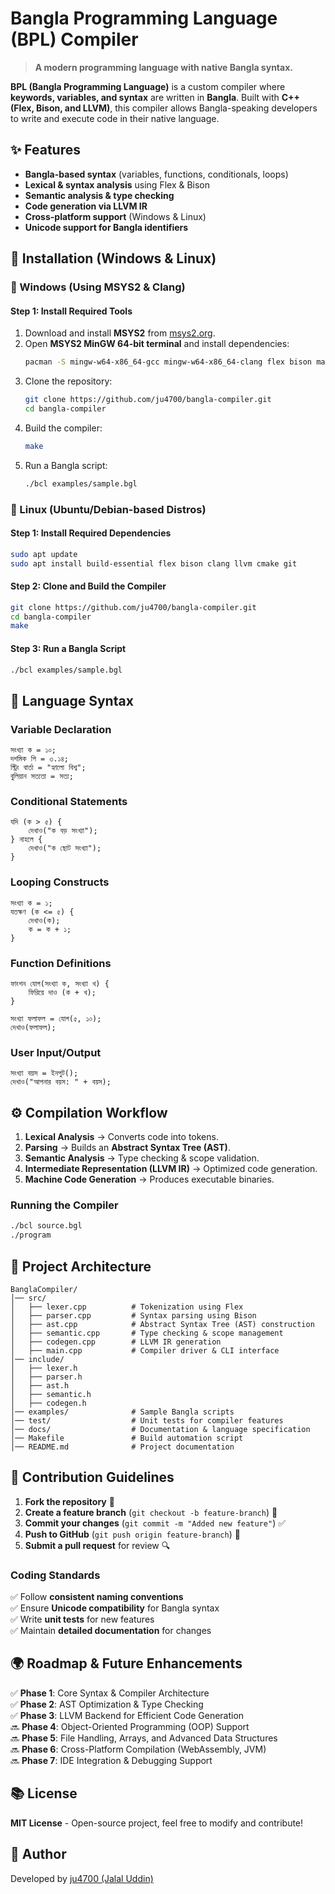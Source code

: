 # Bangla Programming Language (BPL) Compiler 
> **A modern programming language with native Bangla syntax.**

**BPL (Bangla Programming Language)** is a custom compiler where **keywords, variables, and syntax** are written in **Bangla**. Built with **C++ (Flex, Bison, and LLVM)**, this compiler allows Bangla-speaking developers to write and execute code in their native language.

## ✨ Features
- **Bangla-based syntax** (variables, functions, conditionals, loops)
- **Lexical & syntax analysis** using Flex & Bison
- **Semantic analysis & type checking**
- **Code generation via LLVM IR**
- **Cross-platform support** (Windows & Linux)
- **Unicode support for Bangla identifiers**

## 🚀 Installation (Windows & Linux)

### 🔹 Windows (Using MSYS2 & Clang)
#### **Step 1: Install Required Tools**
1. Download and install **MSYS2** from [msys2.org](https://www.msys2.org/).
2. Open **MSYS2 MinGW 64-bit terminal** and install dependencies:
   ```sh
   pacman -S mingw-w64-x86_64-gcc mingw-w64-x86_64-clang flex bison make git
   ```
3. Clone the repository:
   ```sh
   git clone https://github.com/ju4700/bangla-compiler.git
   cd bangla-compiler
   ```
4. Build the compiler:
   ```sh
   make
   ```
5. Run a Bangla script:
   ```sh
   ./bcl examples/sample.bgl
   ```

### 🔹 Linux (Ubuntu/Debian-based Distros)
#### **Step 1: Install Required Dependencies**
```sh
sudo apt update
sudo apt install build-essential flex bison clang llvm cmake git
```
#### **Step 2: Clone and Build the Compiler**
```sh
git clone https://github.com/ju4700/bangla-compiler.git
cd bangla-compiler
make
```
#### **Step 3: Run a Bangla Script**
```sh
./bcl examples/sample.bgl
```

## 📝 Language Syntax
### **Variable Declaration**
```plaintext
সংখ্যা ক = ১০;
দশমিক পি = ৩.১৪;
স্ট্রিং বার্তা = "হ্যালো বিশ্ব";
বুলিয়ান সত্যতা = সত্য;
```
### **Conditional Statements**
```plaintext
যদি (ক > ৫) {
    দেখাও("ক বড় সংখ্যা");
} নাহলে {
    দেখাও("ক ছোট সংখ্যা");
}
```
### **Looping Constructs**
```plaintext
সংখ্যা ক = ১;
যতক্ষণ (ক <= ৫) {
    দেখাও(ক);
    ক = ক + ১;
}
```
### **Function Definitions**
```plaintext
ফাংশন যোগ(সংখ্যা ক, সংখ্যা খ) {
    ফিরিয়ে দাও (ক + খ);
}

সংখ্যা ফলাফল = যোগ(৫, ১০);
দেখাও(ফলাফল);
```
### **User Input/Output**
```plaintext
সংখ্যা বয়স = ইনপুট();
দেখাও("আপনার বয়স: " + বয়স);
```

## ⚙️ Compilation Workflow
1. **Lexical Analysis** → Converts code into tokens.
2. **Parsing** → Builds an **Abstract Syntax Tree (AST)**.
3. **Semantic Analysis** → Type checking & scope validation.
4. **Intermediate Representation (LLVM IR)** → Optimized code generation.
5. **Machine Code Generation** → Produces executable binaries.

### **Running the Compiler**
```sh
./bcl source.bgl
./program
```

## 📂 Project Architecture
```
BanglaCompiler/
│── src/
│   ├── lexer.cpp          # Tokenization using Flex
│   ├── parser.cpp         # Syntax parsing using Bison
│   ├── ast.cpp            # Abstract Syntax Tree (AST) construction
│   ├── semantic.cpp       # Type checking & scope management
│   ├── codegen.cpp        # LLVM IR generation
│   ├── main.cpp           # Compiler driver & CLI interface
│── include/
│   ├── lexer.h
│   ├── parser.h
│   ├── ast.h
│   ├── semantic.h
│   ├── codegen.h
│── examples/              # Sample Bangla scripts
│── test/                  # Unit tests for compiler features
│── docs/                  # Documentation & language specification
│── Makefile               # Build automation script
│── README.md              # Project documentation
```

## 🔧 Contribution Guidelines
1. **Fork the repository** 📌
2. **Create a feature branch** (`git checkout -b feature-branch`) 🌿
3. **Commit your changes** (`git commit -m "Added new feature"`) ✅
4. **Push to GitHub** (`git push origin feature-branch`) 🚀
5. **Submit a pull request** for review 🔍

### **Coding Standards**
✅ Follow **consistent naming conventions**  
✅ Ensure **Unicode compatibility** for Bangla syntax  
✅ Write **unit tests** for new features  
✅ Maintain **detailed documentation** for changes  

## 🌍 Roadmap & Future Enhancements
✅ **Phase 1**: Core Syntax & Compiler Architecture  
✅ **Phase 2**: AST Optimization & Type Checking  
✅ **Phase 3**: LLVM Backend for Efficient Code Generation  
🔜 **Phase 4**: Object-Oriented Programming (OOP) Support  
🔜 **Phase 5**: File Handling, Arrays, and Advanced Data Structures  
🔜 **Phase 6**: Cross-Platform Compilation (WebAssembly, JVM)  
🔜 **Phase 7**: IDE Integration & Debugging Support  

## 📚 License
**MIT License** - Open-source project, feel free to modify and contribute!

## 👤 Author
Developed by [ju4700 (Jalal Uddin)](https://github.com/ju4700)  

